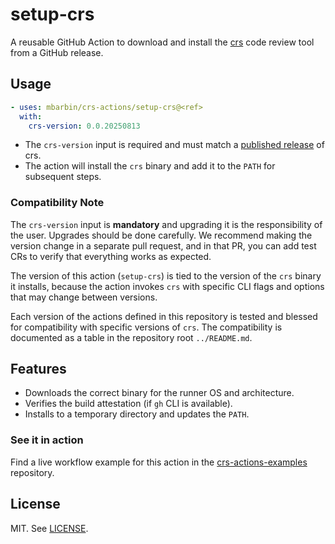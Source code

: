 # setup-crs

A reusable GitHub Action to download and install the [crs](https://github.com/mbarbin/crs) code review tool from a GitHub release.

## Usage

```yaml
- uses: mbarbin/crs-actions/setup-crs@<ref>
  with:
    crs-version: 0.0.20250813
```

- The `crs-version` input is required and must match a [published release](https://github.com/mbarbin/crs/releases/) of crs.
- The action will install the `crs` binary and add it to the `PATH` for subsequent steps.

### Compatibility Note

The `crs-version` input is **mandatory** and upgrading it is the responsibility of the user. Upgrades should be done carefully. We recommend making the version change in a separate pull request, and in that PR, you can add test CRs to verify that everything works as expected.

The version of this action (`setup-crs`) is tied to the version of the `crs` binary it installs, because the action invokes `crs` with specific CLI flags and options that may change between versions.

Each version of the actions defined in this repository is tested and blessed for compatibility with specific versions of `crs`. The compatibility is documented as a table in the repository root `../README.md`.

## Features

- Downloads the correct binary for the runner OS and architecture.
- Verifies the build attestation (if `gh` CLI is available).
- Installs to a temporary directory and updates the `PATH`.

### See it in action

Find a live workflow example for this action in the [crs-actions-examples](https://github.com/mbarbin/crs-actions-examples) repository.

## License

MIT. See [LICENSE](../LICENSE).
